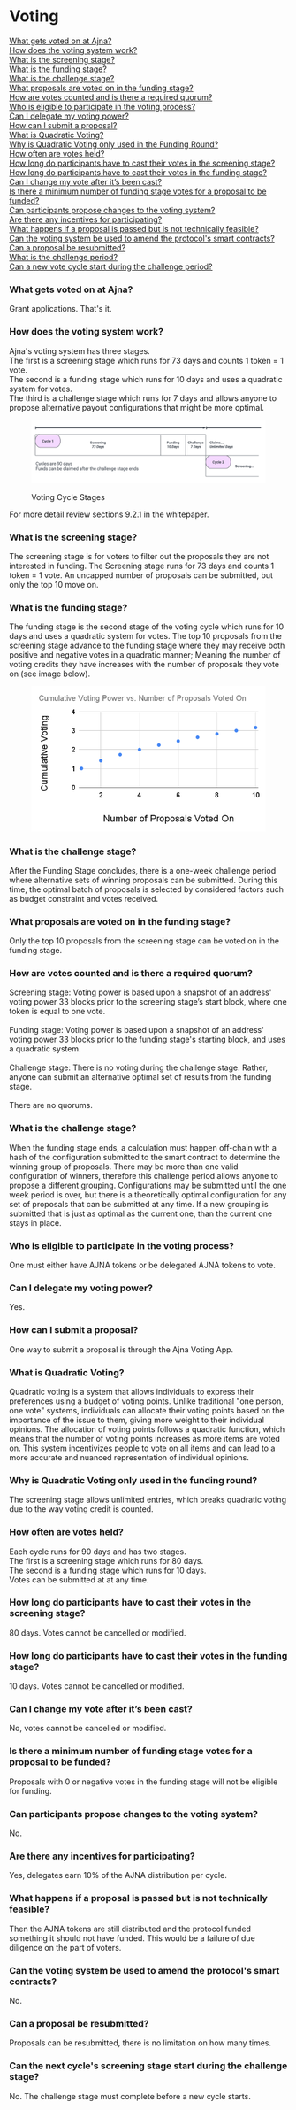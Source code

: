 # Voting

[What gets voted on at Ajna?](voting.md#what-gets-voted-on-at-ajna)\
[How does the voting system work?](voting.md#how-does-the-voting-system-work)\
[What is the screening stage?](voting.md#what-is-the-screening-stage)\
[What is the funding stage?](voting.md#what-is-the-funding-stage)\
[What is the challenge stage?](voting.md#what-is-the-challenge-stage)\
[What proposals are voted on in the funding stage?](voting.md#what-proposals-are-voted-on-in-the-funding-stage)\
[How are votes counted and is there a required quorum?](voting.md#how-are-votes-counted-and-is-there-a-required-quorum)\
[Who is eligible to participate in the voting process?](voting.md#who-is-eligible-to-participate-in-the-voting-process)\
[Can I delegate my voting power?](voting.md#can-i-delegate-my-voting-power)\
[How can I submit a proposal?](voting.md#how-can-i-submit-a-proposal)\
[What is Quadratic Voting?](voting.md#what-is-quadratic-voting)\
[Why is Quadratic Voting only used in the Funding Round?](voting.md#why-is-quadratic-voting-only-used-in-the-funding-round)\
[How often are votes held?](voting.md#how-often-are-votes-held)\
[How long do participants have to cast their votes in the screening stage?](voting.md#how-long-do-participants-have-to-cast-their-votes-in-the-screening-stage)\
[How long do participants have to cast their votes in the funding stage?](voting.md#how-long-do-participants-have-to-cast-their-votes-in-the-funding-stage)\
[Can I change my vote after it’s been cast?](voting.md#can-i-change-my-vote-after-its-been-cast)\
[Is there a minimum number of funding stage votes for a proposal to be funded?](voting.md#is-there-a-minimum-number-of-funding-stage-votes-for-a-proposal-to-be-funded)\
[Can participants propose changes to the voting system?](voting.md#can-participants-propose-changes-to-the-voting-system)\
[Are there any incentives for participating?](voting.md#are-there-any-incentives-for-participating)\
[What happens if a proposal is passed but is not technically feasible?](voting.md#what-happens-if-a-proposal-is-passed-but-is-not-technically-feasible)\
[Can the voting system be used to amend the protocol's smart contracts?](voting.md#can-the-voting-system-be-used-to-amend-the-protocols-smart-contracts)\
[Can a proposal be resubmitted?](voting.md#can-a-proposal-be-resubmitted)\
[What is the challenge period?](voting.md#what-is-the-challenge-period)\
[Can a new vote cycle start during the challenge period?](voting.md#can-a-new-vote-cycle-start-during-the-challenge-period)

### What gets voted on at Ajna?

Grant applications. That's it.

### How does the voting system work?

Ajna's voting system has three stages.\
The first is a screening stage which runs for 73 days and counts 1 token = 1 vote.\
The second is a funding stage which runs for 10 days and uses a quadratic system for votes.\
The third is a challenge stage which runs for 7 days and allows anyone to propose alternative payout configurations that might be more optimal.

<figure><img src="../.gitbook/assets/Flowcharts - Plan, do, check, act (6) (1).png" alt=""><figcaption><p>Voting Cycle Stages</p></figcaption></figure>

For more detail review sections 9.2.1 in the whitepaper.

### What is the screening stage?

The screening stage is for voters to filter out the proposals they are not interested in funding. The Screening stage runs for 73 days and counts 1 token = 1 vote. An uncapped number of proposals can be submitted, but only the top 10 move on.

### What is the funding stage?

The funding stage is the second stage of the voting cycle which runs for 10 days and uses a quadratic system for votes. The top 10 proposals from the screening stage advance to the funding stage where they may receive both positive and negative votes in a quadratic manner; Meaning the number of voting credits they have increases with the number of proposals they vote on (see image below).

<figure><img src="../.gitbook/assets/Cumulative Voting Power vs. Number of Proposals Voted On (2).png" alt=""><figcaption></figcaption></figure>

### What is the challenge stage?

After the Funding Stage concludes, there is a one-week challenge period where alternative sets of winning proposals can be submitted. During this time, the optimal batch of proposals is selected by considered factors such as budget constraint and votes received.

### What proposals are voted on in the funding stage?

Only the top 10 proposals from the screening stage can be voted on in the funding stage.

### How are votes counted and is there a required quorum?

Screening stage: Voting power is based upon a snapshot of an address' voting power 33 blocks prior to the screening stage’s start block, where one token is equal to one vote. \
\
Funding stage: Voting power is based upon a snapshot of an address' voting power 33 blocks prior to the funding stage's starting block, and uses a quadratic system.\
\
Challenge stage: There is no voting during the challenge stage. Rather, anyone can submit an alternative optimal set of results from the funding stage.\
\
There are no quorums.

### What is the challenge stage?

When the funding stage ends, a calculation must happen off-chain with a hash of the configuration submitted to the smart contract to determine the winning group of proposals. There may be more than one valid configuration of winners, therefore this challenge period allows anyone to propose a different grouping. Configurations may be submitted until the one week period is over, but there is a theoretically optimal configuration for any set of proposals that can be submitted at any time. If a new grouping is submitted that is just as optimal as the current one, than the current one stays in place.

### Who is eligible to participate in the voting process?

One must either have AJNA tokens or be delegated AJNA tokens to vote.

### Can I delegate my voting power?

Yes.

### How can I submit a proposal?

One way to submit a proposal is through the Ajna Voting App.

### What is Quadratic Voting?

Quadratic voting is a system that allows individuals to express their preferences using a budget of voting points. Unlike traditional "one person, one vote" systems, individuals can allocate their voting points based on the importance of the issue to them, giving more weight to their individual opinions. The allocation of voting points follows a quadratic function, which means that the number of voting points increases as more items are voted on. This system incentivizes people to vote on all items and can lead to a more accurate and nuanced representation of individual opinions.

### Why is Quadratic Voting only used in the funding round?

The screening stage allows unlimited entries, which breaks quadratic voting due to the way voting credit is counted.

### How often are votes held?

Each cycle runs for 90 days and has two stages. \
The first is a screening stage which runs for 80 days.\
The second is a funding stage which runs for 10 days.\
Votes can be submitted at at any time.

### How long do participants have to cast their votes in the screening stage?

80 days. Votes cannot be cancelled or modified.

### How long do participants have to cast their votes in the funding stage?

10 days. Votes cannot be cancelled or modified.

### Can I change my vote after it’s been cast?

No, votes cannot be cancelled or modified.

### Is there a minimum number of funding stage votes for a proposal to be funded?

Proposals with 0 or negative votes in the funding stage will not be eligible for funding.

### Can participants propose changes to the voting system?

No.

### Are there any incentives for participating?

Yes, delegates earn 10% of the AJNA distribution per cycle.

### What happens if a proposal is passed but is not technically feasible?

Then the AJNA tokens are still distributed and the protocol funded something it should not have funded. This would be a failure of due diligence on the part of voters.

### Can the voting system be used to amend the protocol's smart contracts?

No.

### Can a proposal be resubmitted?

Proposals can be resubmitted, there is no limitation on how many times.

### Can the next cycle's screening stage start during the challenge stage?

No. The challenge stage must complete before a new cycle starts.

